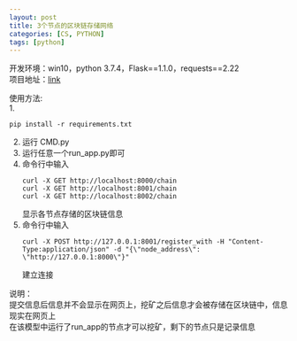 ```yaml
---
layout: post
title: 3个节点的区块链存储网络
categories: [CS, PYTHON]
tags: [python]
---
```

<!-- more -->
开发环境：win10，python 3.7.4，Flask==1.1.0，requests==2.22             
项目地址：[link](https://github.com/An-Cheon/a_blockchain_network_1.0)           
                         
使用方法:            
1. 
   ```
   pip install -r requirements.txt             
   ```
2. 运行 CMD.py         
3. 运行任意一个run_app.py即可                  
4. 命令行中输入             
   ```
   curl -X GET http://localhost:8000/chain               
   curl -X GET http://localhost:8001/chain                  
   curl -X GET http://localhost:8002/chain            
   ```     
   显示各节点存储的区块链信息
5. 命令行中输入           
   ```
   curl -X POST http://127.0.0.1:8001/register_with -H "Content-Type:application/json" -d "{\"node_address\": \"http://127.0.0.1:8000\"}"                            
   ``` 
   建立连接
                 
说明：                     
提交信息后信息并不会显示在网页上，挖矿之后信息才会被存储在区块链中，信息现实在网页上             
在该模型中运行了run_app的节点才可以挖矿，剩下的节点只是记录信息             
